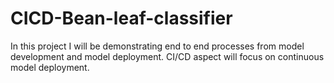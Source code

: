 # CICD-Bean-leaf-classifier
In this project  I will be demonstrating end to end processes from model development and model deployment. CI/CD aspect will focus on continuous model deployment.
